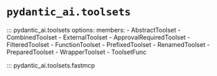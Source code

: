 # `pydantic_ai.toolsets`

::: pydantic_ai.toolsets
    options:
        members:
        - AbstractToolset
        - CombinedToolset
        - ExternalToolset
        - ApprovalRequiredToolset
        - FilteredToolset
        - FunctionToolset
        - PrefixedToolset
        - RenamedToolset
        - PreparedToolset
        - WrapperToolset
        - ToolsetFunc

::: pydantic_ai.toolsets.fastmcp
